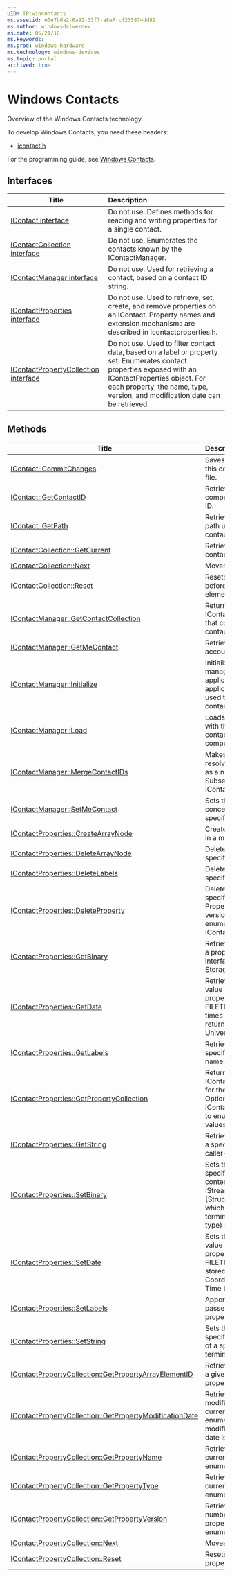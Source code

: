 ```yaml
---
UID: TP:wincontacts
ms.assetid: e0e7bda2-6a92-33f7-a8e7-cf235874dd82
ms.author: windowsdriverdev
ms.date: 05/21/18
ms.keywords: 
ms.prod: windows-hardware
ms.technology: windows-devices
ms.topic: portal
archived: true
---
```


# Windows Contacts



Overview of the Windows Contacts technology.

To develop Windows Contacts, you need these headers:

 * [icontact.h](..\icontact\index.md)

For the programming guide, see [Windows Contacts](https://review.docs.microsoft.com/en-us/win32-test/wincontacts).

## Interfaces

| Title   | Description   |
| ---- |:---- |
| [IContact interface](..\icontact\nn-icontact-icontact.md) | Do not use. Defines methods for reading and writing properties for a single contact. |
| [IContactCollection interface](..\icontact\nn-icontact-icontactcollection.md) | Do not use. Enumerates the contacts known by the IContactManager. |
| [IContactManager interface](..\icontact\nn-icontact-icontactmanager.md) | Do not use. Used for retrieving a contact, based on a contact ID string. |
| [IContactProperties interface](..\icontact\nn-icontact-icontactproperties.md) | Do not use. Used to retrieve, set, create, and remove properties on an IContact. Property names and extension mechanisms are described in icontactproperties.h. |
| [IContactPropertyCollection interface](..\icontact\nn-icontact-icontactpropertycollection.md) | Do not use. Used to filter contact data, based on a label or property set. Enumerates contact properties exposed with an IContactProperties object. For each property, the name, type, version, and modification date can be retrieved. |

## Methods

| Title   | Description   |
| ---- |:---- |
| [IContact::CommitChanges](..\icontact\nf-icontact-icontact-commitchanges.md) | Saves changes made to this contact to the contact file. |
| [IContact::GetContactID](..\icontact\nf-icontact-icontact-getcontactid.md) | Retrieves the local computer unique contact ID. |
| [IContact::GetPath](..\icontact\nf-icontact-icontact-getpath.md) | Retrieves the file system path used to load this contact. |
| [IContactCollection::GetCurrent](..\icontact\nf-icontact-icontactcollection-getcurrent.md) | Retrieves the current contact in the enumeration. |
| [IContactCollection::Next](..\icontact\nf-icontact-icontactcollection-next.md) | Moves to the next contact. |
| [IContactCollection::Reset](..\icontact\nf-icontact-icontactcollection-reset.md) | Resets the enumerator to before the logical first element. |
| [IContactManager::GetContactCollection](..\icontact\nf-icontact-icontactmanager-getcontactcollection.md) | Returns an IContactCollection object that contains all known contacts. |
| [IContactManager::GetMeContact](..\icontact\nf-icontact-icontactmanager-getmecontact.md) | Retrieves the local user account concept of 'me'. |
| [IContactManager::Initialize](..\icontact\nf-icontact-icontactmanager-initialize.md) | Initializes the contact manager with the unique application name and application version being used to manipulate contacts. |
| [IContactManager::Load](..\icontact\nf-icontact-icontactmanager-load.md) | Loads an IContact object with the data from the contact referenced by the computer-local contact ID. |
| [IContactManager::MergeContactIDs](..\icontact\nf-icontact-icontactmanager-mergecontactids.md) | Makes an old Contact ID resolve to the same value as a new Contact ID. Subsequent calls to IContactManager |
| [IContactManager::SetMeContact](..\icontact\nf-icontact-icontactmanager-setmecontact.md) | Sets the local user account concept of 'me' to specified user. |
| [IContactProperties::CreateArrayNode](..\icontact\nf-icontact-icontactproperties-createarraynode.md) | Creates a new array node in a multi-value property. |
| [IContactProperties::DeleteArrayNode](..\icontact\nf-icontact-icontactproperties-deletearraynode.md) | Deletes the data at a specified array entry. |
| [IContactProperties::DeleteLabels](..\icontact\nf-icontact-icontactproperties-deletelabels.md) | Deletes the labels at a specified array entry. |
| [IContactProperties::DeleteProperty](..\icontact\nf-icontact-icontactproperties-deleteproperty.md) | Deletes the value at a specified property. Property modification and version data can still be enumerated with IContactPropertyCollection. |
| [IContactProperties::GetBinary](..\icontact\nf-icontact-icontactproperties-getbinary.md) | Retrieves the binary data of a property using an IStream interface [Structured Storage]. |
| [IContactProperties::GetDate](..\icontact\nf-icontact-icontactproperties-getdate.md) | Retrieves the date and time value at a specified property into a caller's FILETIME structure. All times are stored and returned as Coordinated Universal Time (UTC). |
| [IContactProperties::GetLabels](..\icontact\nf-icontact-icontactproperties-getlabels.md) | Retrieves the labels for a specified array element name. |
| [IContactProperties::GetPropertyCollection](..\icontact\nf-icontact-icontactproperties-getpropertycollection.md) | Returns an IContactPropertyCollection for the current contact. Optionally, filters the IContactPropertyCollection to enumerate only some values. |
| [IContactProperties::GetString](..\icontact\nf-icontact-icontactproperties-getstring.md) | Retrieves the string value at a specified property into a caller-allocated buffer. |
| [IContactProperties::SetBinary](..\icontact\nf-icontact-icontactproperties-setbinary.md) | Sets the binary data at a specified property to the contents of a specified IStream interface [Structured Storage], which contains a null-terminated string (as MIME type) data. |
| [IContactProperties::SetDate](..\icontact\nf-icontact-icontactproperties-setdate.md) | Sets the date and time value at a specified property to a given FILETIME. All times are stored and returned as Coordinated Universal Time (UTC). |
| [IContactProperties::SetLabels](..\icontact\nf-icontact-icontactproperties-setlabels.md) | Appends the set of labels passed in to the specified property's label set. Note |
| [IContactProperties::SetString](..\icontact\nf-icontact-icontactproperties-setstring.md) | Sets the string value of a specified property to that of a specified null-terminated string. |
| [IContactPropertyCollection::GetPropertyArrayElementID](..\icontact\nf-icontact-icontactpropertycollection-getpropertyarrayelementid.md) | Retrieves the unique ID for a given element in a property array. |
| [IContactPropertyCollection::GetPropertyModificationDate](..\icontact\nf-icontact-icontactpropertycollection-getpropertymodificationdate.md) | Retrieves the last modification date for the current property in the enumeration. If not modified, contact creation date is returned. |
| [IContactPropertyCollection::GetPropertyName](..\icontact\nf-icontact-icontactpropertycollection-getpropertyname.md) | Retrieves the name for the current property in the enumeration. |
| [IContactPropertyCollection::GetPropertyType](..\icontact\nf-icontact-icontactpropertycollection-getpropertytype.md) | Retrieves the type for the current property in the enumeration. |
| [IContactPropertyCollection::GetPropertyVersion](..\icontact\nf-icontact-icontactpropertycollection-getpropertyversion.md) | Retrieves the version number for the current property in the enumeration. |
| [IContactPropertyCollection::Next](..\icontact\nf-icontact-icontactpropertycollection-next.md) | Moves to the next property. |
| [IContactPropertyCollection::Reset](..\icontact\nf-icontact-icontactpropertycollection-reset.md) | Resets enumeration of properties. |
